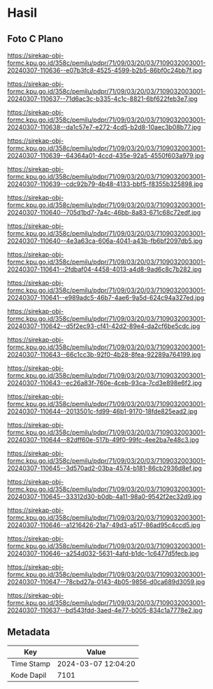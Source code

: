 # Hasil

## Foto C Plano

https://sirekap-obj-formc.kpu.go.id/358c/pemilu/pdpr/71/09/03/20/03/7109032003001-20240307-110636--e07b3fc8-4525-4599-b2b5-86bf0c24bb7f.jpg

https://sirekap-obj-formc.kpu.go.id/358c/pemilu/pdpr/71/09/03/20/03/7109032003001-20240307-110637--71d6ac3c-b335-4c1c-8821-6bf622feb3e7.jpg

https://sirekap-obj-formc.kpu.go.id/358c/pemilu/pdpr/71/09/03/20/03/7109032003001-20240307-110638--da1c57e7-e272-4cd5-b2d8-10aec3b08b77.jpg

https://sirekap-obj-formc.kpu.go.id/358c/pemilu/pdpr/71/09/03/20/03/7109032003001-20240307-110639--64364a01-4ccd-435e-92a5-4550f603a979.jpg

https://sirekap-obj-formc.kpu.go.id/358c/pemilu/pdpr/71/09/03/20/03/7109032003001-20240307-110639--cdc92b79-4b48-4133-bbf5-f8355b325898.jpg

https://sirekap-obj-formc.kpu.go.id/358c/pemilu/pdpr/71/09/03/20/03/7109032003001-20240307-110640--705d1bd7-7a4c-46bb-8a83-671c68c72edf.jpg

https://sirekap-obj-formc.kpu.go.id/358c/pemilu/pdpr/71/09/03/20/03/7109032003001-20240307-110640--4e3a63ca-606a-4041-a43b-fb6bf2097db5.jpg

https://sirekap-obj-formc.kpu.go.id/358c/pemilu/pdpr/71/09/03/20/03/7109032003001-20240307-110641--2fdbaf04-4458-4013-a4d8-9ad6c8c7b282.jpg

https://sirekap-obj-formc.kpu.go.id/358c/pemilu/pdpr/71/09/03/20/03/7109032003001-20240307-110641--e989adc5-46b7-4ae6-9a5d-624c94a327ed.jpg

https://sirekap-obj-formc.kpu.go.id/358c/pemilu/pdpr/71/09/03/20/03/7109032003001-20240307-110642--d5f2ec93-cf41-42d2-89e4-da2cf6be5cdc.jpg

https://sirekap-obj-formc.kpu.go.id/358c/pemilu/pdpr/71/09/03/20/03/7109032003001-20240307-110643--66c1cc3b-92f0-4b28-8fea-92289a764199.jpg

https://sirekap-obj-formc.kpu.go.id/358c/pemilu/pdpr/71/09/03/20/03/7109032003001-20240307-110643--ec26a83f-760e-4ceb-93ca-7cd3e898e6f2.jpg

https://sirekap-obj-formc.kpu.go.id/358c/pemilu/pdpr/71/09/03/20/03/7109032003001-20240307-110644--2013501c-fd99-46b1-9170-18fde825ead2.jpg

https://sirekap-obj-formc.kpu.go.id/358c/pemilu/pdpr/71/09/03/20/03/7109032003001-20240307-110644--82dff60e-517b-49f0-99fc-4ee2ba7e48c3.jpg

https://sirekap-obj-formc.kpu.go.id/358c/pemilu/pdpr/71/09/03/20/03/7109032003001-20240307-110645--3d570ad2-03ba-4574-b181-86cb2936d8ef.jpg

https://sirekap-obj-formc.kpu.go.id/358c/pemilu/pdpr/71/09/03/20/03/7109032003001-20240307-110645--33312d30-b0db-4a11-98a0-9542f2ec32d9.jpg

https://sirekap-obj-formc.kpu.go.id/358c/pemilu/pdpr/71/09/03/20/03/7109032003001-20240307-110646--a1216426-21a7-49d3-a517-86ad95c4ccd5.jpg

https://sirekap-obj-formc.kpu.go.id/358c/pemilu/pdpr/71/09/03/20/03/7109032003001-20240307-110646--a254d032-5631-4afd-b1dc-1c6477d5fecb.jpg

https://sirekap-obj-formc.kpu.go.id/358c/pemilu/pdpr/71/09/03/20/03/7109032003001-20240307-110647--78cbd27a-0143-4b05-9856-d0ca689d3059.jpg

https://sirekap-obj-formc.kpu.go.id/358c/pemilu/pdpr/71/09/03/20/03/7109032003001-20240307-110637--bd543fdd-3aed-4e77-b005-834c1a7778e2.jpg


## Metadata

| Key        | Value               |
| ---------- | ------------------- |
| Time Stamp | 2024-03-07 12:04:20 |
| Kode Dapil | 7101                |



